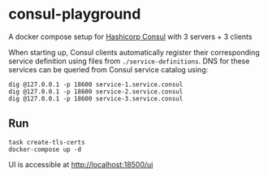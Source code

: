# consul-playground

A docker compose setup for [Hashicorp Consul](https://www.consul.io/) with 3 servers + 3 clients

When starting up, Consul clients automatically register their corresponding service definition using files from `./service-definitions`. DNS for these services can be queried from Consul service catalog using:

```
dig @127.0.0.1 -p 18600 service-1.service.consul
dig @127.0.0.1 -p 18600 service-2.service.consul
dig @127.0.0.1 -p 18600 service-3.service.consul
```

## Run

```shell
task create-tls-certs
docker-compose up -d
```

UI is accessible at [http://localhost:18500/ui](http://localhost:18500/ui)
